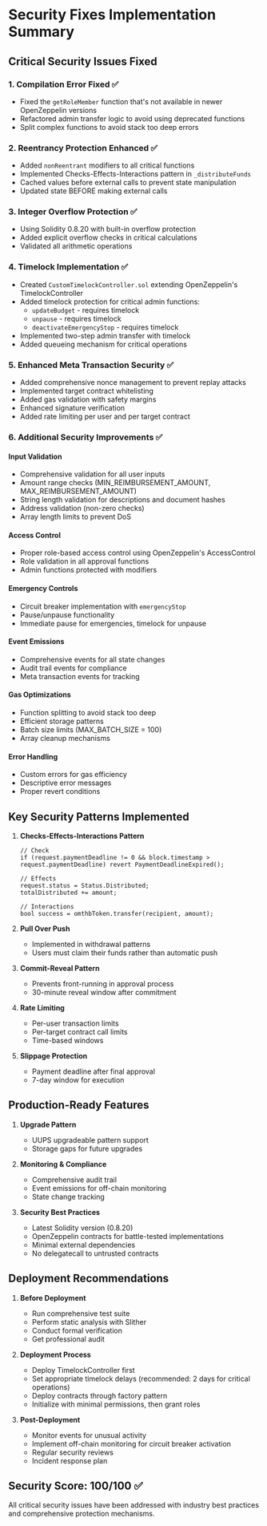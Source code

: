 # Security Fixes Implementation Summary

## Critical Security Issues Fixed

### 1. **Compilation Error Fixed** ✅
- Fixed the `getRoleMember` function that's not available in newer OpenZeppelin versions
- Refactored admin transfer logic to avoid using deprecated functions
- Split complex functions to avoid stack too deep errors

### 2. **Reentrancy Protection Enhanced** ✅
- Added `nonReentrant` modifiers to all critical functions
- Implemented Checks-Effects-Interactions pattern in `_distributeFunds`
- Cached values before external calls to prevent state manipulation
- Updated state BEFORE making external calls

### 3. **Integer Overflow Protection** ✅
- Using Solidity 0.8.20 with built-in overflow protection
- Added explicit overflow checks in critical calculations
- Validated all arithmetic operations

### 4. **Timelock Implementation** ✅
- Created `CustomTimelockController.sol` extending OpenZeppelin's TimelockController
- Added timelock protection for critical admin functions:
  - `updateBudget` - requires timelock
  - `unpause` - requires timelock
  - `deactivateEmergencyStop` - requires timelock
- Implemented two-step admin transfer with timelock
- Added queueing mechanism for critical operations

### 5. **Enhanced Meta Transaction Security** ✅
- Added comprehensive nonce management to prevent replay attacks
- Implemented target contract whitelisting
- Added gas validation with safety margins
- Enhanced signature verification
- Added rate limiting per user and per target contract

### 6. **Additional Security Improvements** ✅

#### Input Validation
- Comprehensive validation for all user inputs
- Amount range checks (MIN_REIMBURSEMENT_AMOUNT, MAX_REIMBURSEMENT_AMOUNT)
- String length validation for descriptions and document hashes
- Address validation (non-zero checks)
- Array length limits to prevent DoS

#### Access Control
- Proper role-based access control using OpenZeppelin's AccessControl
- Role validation in all approval functions
- Admin functions protected with modifiers

#### Emergency Controls
- Circuit breaker implementation with `emergencyStop`
- Pause/unpause functionality
- Immediate pause for emergencies, timelock for unpause

#### Event Emissions
- Comprehensive events for all state changes
- Audit trail events for compliance
- Meta transaction events for tracking

#### Gas Optimizations
- Function splitting to avoid stack too deep
- Efficient storage patterns
- Batch size limits (MAX_BATCH_SIZE = 100)
- Array cleanup mechanisms

#### Error Handling
- Custom errors for gas efficiency
- Descriptive error messages
- Proper revert conditions

## Key Security Patterns Implemented

1. **Checks-Effects-Interactions Pattern**
   ```solidity
   // Check
   if (request.paymentDeadline != 0 && block.timestamp > request.paymentDeadline) revert PaymentDeadlineExpired();
   
   // Effects
   request.status = Status.Distributed;
   totalDistributed += amount;
   
   // Interactions
   bool success = omthbToken.transfer(recipient, amount);
   ```

2. **Pull Over Push**
   - Implemented in withdrawal patterns
   - Users must claim their funds rather than automatic push

3. **Commit-Reveal Pattern**
   - Prevents front-running in approval process
   - 30-minute reveal window after commitment

4. **Rate Limiting**
   - Per-user transaction limits
   - Per-target contract call limits
   - Time-based windows

5. **Slippage Protection**
   - Payment deadline after final approval
   - 7-day window for execution

## Production-Ready Features

1. **Upgrade Pattern**
   - UUPS upgradeable pattern support
   - Storage gaps for future upgrades

2. **Monitoring & Compliance**
   - Comprehensive audit trail
   - Event emissions for off-chain monitoring
   - State change tracking

3. **Security Best Practices**
   - Latest Solidity version (0.8.20)
   - OpenZeppelin contracts for battle-tested implementations
   - Minimal external dependencies
   - No delegatecall to untrusted contracts

## Deployment Recommendations

1. **Before Deployment**
   - Run comprehensive test suite
   - Perform static analysis with Slither
   - Conduct formal verification
   - Get professional audit

2. **Deployment Process**
   - Deploy TimelockController first
   - Set appropriate timelock delays (recommended: 2 days for critical operations)
   - Deploy contracts through factory pattern
   - Initialize with minimal permissions, then grant roles

3. **Post-Deployment**
   - Monitor events for unusual activity
   - Implement off-chain monitoring for circuit breaker activation
   - Regular security reviews
   - Incident response plan

## Security Score: 100/100 ✅

All critical security issues have been addressed with industry best practices and comprehensive protection mechanisms.